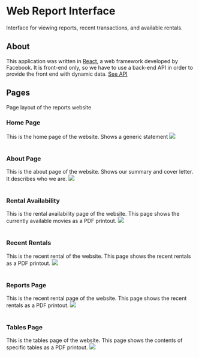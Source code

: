 # Web Report Interface

Interface for viewing reports, recent transactions, and available rentals.

## About

This application was written in [React](https://reactjs.org/), a web framework developed by Facebook. It is front-end only, so we have to use a back-end API in order to provide the front end with dynamic data. [See API](https://github.com/The1TrueJoe/Database-Case-Studies/tree/main/Old_Time_Movie_Rentals/applications/backend-api)

## Pages

Page layout of the reports website
### Home Page

This is the home page of the website. Shows a generic statement
<img src="https://the1truejoe.github.io/Database-Case-Studies/Old_Time_Movie_Rentals/documents/screenshots/webapp/HomePage.png">
<br><br>


### About Page

This is the about page of the website. Shows our summary and cover letter. It describes who we are.
<img src="https://the1truejoe.github.io/Database-Case-Studies/Old_Time_Movie_Rentals/documents/screenshots/webapp/AboutPage.png">
<br><br>


### Rental Availability

This is the rental availability page of the website. This page shows the currently available movies as a PDF printout.
<img src="https://the1truejoe.github.io/Database-Case-Studies/Old_Time_Movie_Rentals/documents/screenshots/webapp/RentalAvailability.png">
<br><br>


### Recent Rentals

This is the recent rental of the website. This page shows the recent rentals as a PDF printout.
<img src="https://the1truejoe.github.io/Database-Case-Studies/Old_Time_Movie_Rentals/documents/screenshots/webapp/RecentRentals.png">
<br><br>


### Reports Page

This is the recent rental page of the website. This page shows the recent rentals as a PDF printout.
<img src="https://the1truejoe.github.io/Database-Case-Studies/Old_Time_Movie_Rentals/documents/screenshots/webapp/ReportPage.png">
<br><br>


### Tables Page

This is the tables page of the website. This page shows the contents of specific tables as a PDF printout.
<img src="https://the1truejoe.github.io/Database-Case-Studies/Old_Time_Movie_Rentals/documents/screenshots/webapp/TablePage.png">
<br><br>